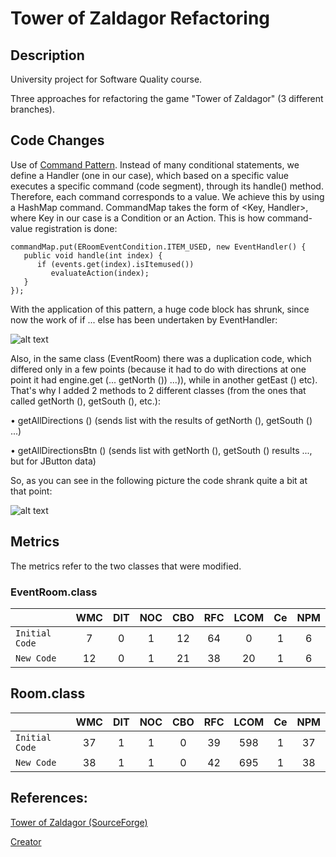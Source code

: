 # Tower of Zaldagor Refactoring

## Description

University project for Software Quality course.

Three approaches for refactoring the game "Tower of Zaldagor" (3 different branches).

## Code Changes

Use of [Command Pattern](https://refactoring.guru/design-patterns/command "Command Pattern - Refactoring.Guru"). Instead of many conditional statements, we define a Handler (one in our case), which based on a specific value executes a specific command (code segment), through its handle() method.
Therefore, each command corresponds to a value. We achieve this by using a HashMap command. CommandMap takes the form of <Key, Handler>, where Key in our case is a Condition or an Action. This is how command-value registration is done:

```
commandMap.put(ERoomEventCondition.ITEM_USED, new EventHandler() {
   public void handle(int index) {
      if (events.get(index).isItemused())
         evaluateAction(index);
   }
});
```

With the application of this pattern, a huge code block has shrunk, since now the work of if ... else has been undertaken by EventHandler:

![alt text](https://i.imgur.com/4V5PBe4.png "Application of Command Pattern")

Also, in the same class (EventRoom) there was a duplication code, which differed only in a few points (because it had to do with directions at one point it had engine.get (... getNorth ()) ...)), while in another getEast () etc). That's why I added 2 methods to 2 different classes (from the ones that called getNorth (), getSouth (), etc.):

  •	getAllDirections () (sends list with the results of getNorth (), getSouth () ...)

  •	getAllDirectionsBtn () (sends list with getNorth (), getSouth () results ..., but for JButton data)
  
So, as you can see in the following picture the code shrank quite a bit at that point:

![alt text](https://i.imgur.com/vKlP8pF.png "Duplication Removal")

## Metrics

The metrics refer to the two classes that were modified.

### EventRoom.class

|                  | WMC | DIT | NOC | CBO | RFC | LCOM |  Ce | NPM |
|------------------|:---:|:---:|:---:|:---:|:---:|:----:|:---:|:---:|
|```Initial Code```|  7  |  0  |  1  |  12 |  64 |   0  |  1  |  6  |
|  ```New Code```  | 12  |  0  |  1  |  21 |  38 |  20  |  1  |  6  |

## Room.class

|                  |  WMC | DIT | NOC | CBO | RFC | LCOM |  Ce |  NPM |
|------------------|:----:|:---:|:---:|:---:|:---:|:----:|:---:|:----:|
|```Initial Code```|  37  |  1  |  1  |  0  |  39 |  598 |  1  |  37  |
|  ```New Code```  |  38  |  1  |  1  |  0  |  42 |  695 |  1  |  38  |


## References:

[Tower of Zaldagor (SourceForge)](https://sourceforge.net/projects/toz/)

[Creator](https://sourceforge.net/u/sarquah/profile/)
